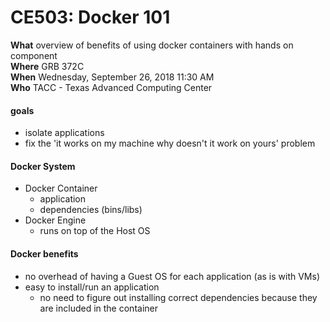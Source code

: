 # CE503: Docker 101

**What** overview of benefits of using docker containers with hands on component   
**Where** GRB 372C  
**When** Wednesday, September 26, 2018 11:30 AM  
**Who** TACC - Texas Advanced Computing Center  


#### goals
* isolate applications
* fix the 'it works on my machine why doesn't it work on yours' problem


#### Docker System
* Docker Container 
  * application 
  * dependencies (bins/libs)
* Docker Engine
  * runs on top of the Host OS 
  
  
#### Docker benefits
* no overhead of having a Guest OS for each application (as is with VMs)
* easy to install/run an application
  * no need to figure out installing correct dependencies because they are included in the container
